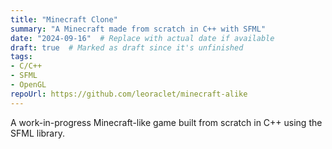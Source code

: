 ```yaml
---
title: "Minecraft Clone"
summary: "A Minecraft made from scratch in C++ with SFML"
date: "2024-09-16"  # Replace with actual date if available
draft: true  # Marked as draft since it's unfinished
tags:
- C/C++
- SFML
- OpenGL
repoUrl: https://github.com/leoraclet/minecraft-alike
---
```

A work-in-progress Minecraft-like game built from scratch in C++ using the SFML library.
